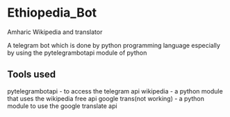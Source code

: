 # Ethiopedia_Bot
Amharic Wikipedia and translator

A telegram bot which is done by python programming language especially by using the pytelegrambotapi module of python

## Tools used
pytelegrambotapi - to access the telegram api
wikipedia - a python module that uses the wikipedia free api
google trans(not working) - a python module to use the google translate api
